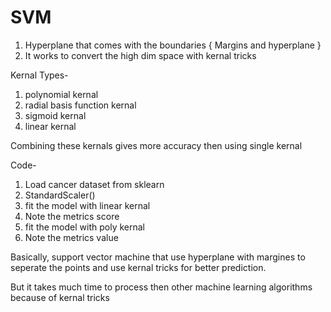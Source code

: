 # SVM

1. Hyperplane that comes with the boundaries { Margins and hyperplane } 
2. It works to convert the high dim space with kernal tricks

Kernal Types-

   1. polynomial kernal
   2. radial basis function kernal
   3. sigmoid kernal
   4. linear kernal

Combining these kernals gives more accuracy then using single kernal

Code-

  1. Load cancer dataset from sklearn
  2. StandardScaler()
  3. fit the model with linear kernal
  4. Note the metrics score
  5. fit the model with poly kernal
  6. Note the metrics value
  
  
Basically, support vector machine that use hyperplane with margines to seperate the points and use kernal tricks for better prediction.

But it takes much time to process then other machine learning algorithms because of kernal tricks
